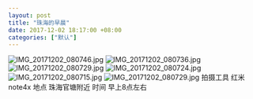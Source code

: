 ```yaml
---
layout: post
title: "珠海的早晨"
date: 2017-12-02 18:17:00 +08:00
categories: ["默认"]
---
```


![IMG_20171202_080746.jpg](https://xy07-1251893119.costj.myqcloud.com/2017/12/02/1164475938.jpg "IMG_20171202_080746.jpg")
![IMG_20171202_080736.jpg](https://xy07-1251893119.costj.myqcloud.com/2017/12/02/3427552576.jpg "IMG_20171202_080736.jpg")
![IMG_20171202_080729.jpg](https://xy07-1251893119.costj.myqcloud.com/2017/12/02/2498459590.jpg "IMG_20171202_080729.jpg")
![IMG_20171202_080724.jpg](https://xy07-1251893119.costj.myqcloud.com/2017/12/02/3992954104.jpg "IMG_20171202_080724.jpg")
![IMG_20171202_080715.jpg](https://xy07-1251893119.costj.myqcloud.com/2017/12/02/1177421658.jpg "IMG_20171202_080715.jpg")
![IMG_20171202_080729.jpg](https://xy07-1251893119.costj.myqcloud.com/2017/12/02/2498459590.jpg "IMG_20171202_080729.jpg")
拍摄工具 红米note4x
地点 珠海官塘附近
时间 早上8点左右